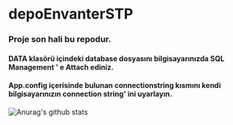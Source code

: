 # depoEnvanterSTP

### Proje son hali bu repodur. 
#### DATA klasörü içindeki database dosyasını bilgisayarınızda SQL Management ' e Attach ediniz.
#### App.config içerisinde bulunan connectionstring kısmını kendi bilgisayarınızın connection string' ini uyarlayın.


![Anurag's github stats](https://github-readme-stats.vercel.app/api?username=mhmtkcmn10&show_icons=true&theme=radical)
